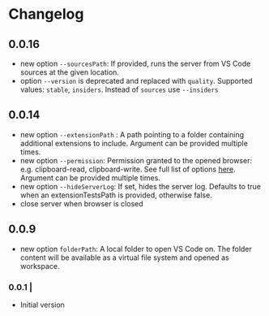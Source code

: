 # Changelog

## 0.0.16
 * new option `--sourcesPath`: If provided, runs the server from VS Code sources at the given location.
 * option `--version` is deprecated and replaced with `quality`. Supported values: `stable`, `insiders`. Instead of `sources` use `--insiders`

## 0.0.14
 * new option `--extensionPath` : A path pointing to a folder containing additional extensions to include. Argument can be provided multiple times.
 * new option `--permission`: Permission granted to the opened browser: e.g. clipboard-read, clipboard-write. See full list of options [here](https://playwright.dev/docs/1.14/emulation#permissions). Argument can be provided multiple times.
 * new option `--hideServerLog`: If set, hides the server log. Defaults to true when an extensionTestsPath is provided, otherwise false.
 * close server when browser is closed

## 0.0.9

 * new option `folderPath`:	A local folder to open VS Code on. The folder content will be available as a virtual file system and opened as workspace.


### 0.0.1 |

- Initial version


